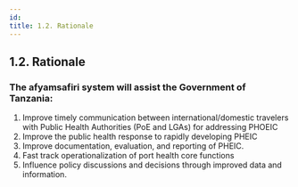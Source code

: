 ```yaml
---
id:
title: 1.2. Rationale
---
```


## 1.2. Rationale

### The afyamsafiri system will assist the Government of Tanzania:

1. Improve timely communication between international/domestic travelers with Public Health Authorities (PoE and LGAs) for addressing PHOEIC
2. Improve the public health response to rapidly developing PHEIC
3. Improve documentation, evaluation, and reporting of PHEIC.
4. Fast track operationalization of port health core functions
5. Influence policy discussions and decisions through improved data and information.
